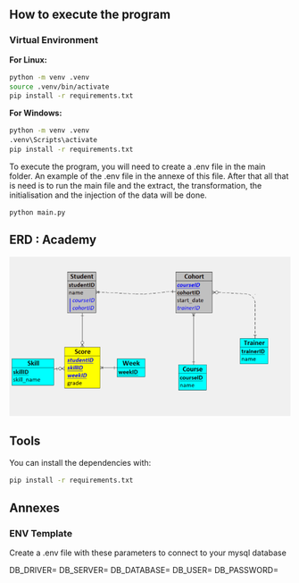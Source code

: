 ## How to execute the program

### Virtual Environment 

**For Linux:**
```bash
python -m venv .venv
source .venv/bin/activate
pip install -r requirements.txt
```

**For Windows:**
```bash
python -m venv .venv
.venv\Scripts\activate     
pip install -r requirements.txt
```

To execute the program, you will need to create a .env file in the main folder. An example of the .env file in the annexe of this file. After that all that is need is to run the main file and the extract, the transformation, the initialisation and the injection of the data will be done.

```commandline
python main.py
```

## ERD : Academy 

![ERD Academy](img/academy_mld.png)

## Tools
You can install the dependencies with:

```bash
pip install -r requirements.txt
```

## Annexes 

### ENV Template

Create a .env file with these parameters to connect to your mysql database

DB_DRIVER=
DB_SERVER=
DB_DATABASE=
DB_USER=
DB_PASSWORD=
